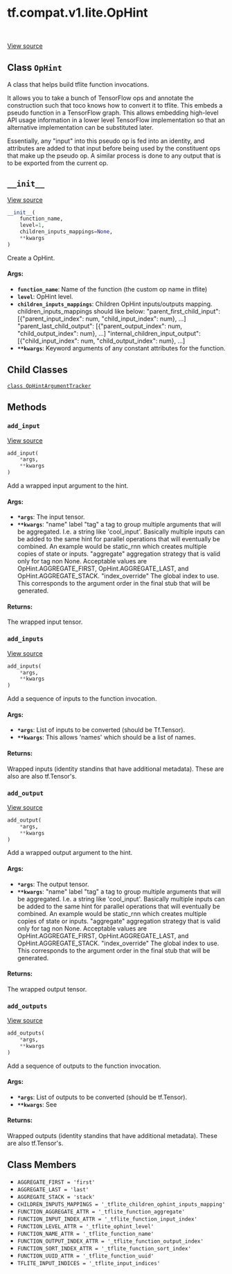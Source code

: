 <div itemscope itemtype="http://developers.google.com/ReferenceObject">
<meta itemprop="name" content="tf.compat.v1.lite.OpHint" />
<meta itemprop="path" content="Stable" />
<meta itemprop="property" content="OpHintArgumentTracker"/>
<meta itemprop="property" content="__init__"/>
<meta itemprop="property" content="add_input"/>
<meta itemprop="property" content="add_inputs"/>
<meta itemprop="property" content="add_output"/>
<meta itemprop="property" content="add_outputs"/>
<meta itemprop="property" content="AGGREGATE_FIRST"/>
<meta itemprop="property" content="AGGREGATE_LAST"/>
<meta itemprop="property" content="AGGREGATE_STACK"/>
<meta itemprop="property" content="CHILDREN_INPUTS_MAPPINGS"/>
<meta itemprop="property" content="FUNCTION_AGGREGATE_ATTR"/>
<meta itemprop="property" content="FUNCTION_INPUT_INDEX_ATTR"/>
<meta itemprop="property" content="FUNCTION_LEVEL_ATTR"/>
<meta itemprop="property" content="FUNCTION_NAME_ATTR"/>
<meta itemprop="property" content="FUNCTION_OUTPUT_INDEX_ATTR"/>
<meta itemprop="property" content="FUNCTION_SORT_INDEX_ATTR"/>
<meta itemprop="property" content="FUNCTION_UUID_ATTR"/>
<meta itemprop="property" content="TFLITE_INPUT_INDICES"/>
</div>

# tf.compat.v1.lite.OpHint

<!-- Insert buttons and diff -->

<table class="tfo-notebook-buttons tfo-api" align="left">
</table>

<a target="_blank" href="/code/stable/tensorflow/lite/python/op_hint.py">View source</a>



## Class `OpHint`

A class that helps build tflite function invocations.



<!-- Placeholder for "Used in" -->

It allows you to take a bunch of TensorFlow ops and annotate the construction
such that toco knows how to convert it to tflite. This embeds a pseudo
function in a TensorFlow graph. This allows embedding high-level API usage
information in a lower level TensorFlow implementation so that an alternative
implementation can be substituted later.

Essentially, any "input" into this pseudo op is fed into an identity, and
attributes are added to that input before being used by the constituent ops
that make up the pseudo op. A similar process is done to any output that
is to be exported from the current op.

<h2 id="__init__"><code>__init__</code></h2>

<a target="_blank" href="/code/stable/tensorflow/lite/python/op_hint.py">View source</a>

``` python
__init__(
    function_name,
    level=1,
    children_inputs_mappings=None,
    **kwargs
)
```

Create a OpHint.


#### Args:


* <b>`function_name`</b>: Name of the function (the custom op name in tflite)
* <b>`level`</b>: OpHint level.
* <b>`children_inputs_mappings`</b>: Children OpHint inputs/outputs mapping.
  children_inputs_mappings should like below:
  "parent_first_child_input":
      [{"parent_input_index": num, "child_input_index": num}, ...]
  "parent_last_child_output":
      [{"parent_output_index": num, "child_output_index": num}, ...]
  "internal_children_input_output":
      [{"child_input_index": num, "child_output_index": num}, ...]
* <b>`**kwargs`</b>: Keyword arguments of any constant attributes for the function.



## Child Classes
[`class OpHintArgumentTracker`](../../../../tf/compat/v1/lite/OpHint/OpHintArgumentTracker.md)

## Methods

<h3 id="add_input"><code>add_input</code></h3>

<a target="_blank" href="/code/stable/tensorflow/lite/python/op_hint.py">View source</a>

``` python
add_input(
    *args,
    **kwargs
)
```

Add a wrapped input argument to the hint.


#### Args:


* <b>`*args`</b>: The input tensor.
* <b>`**kwargs`</b>:   "name" label
  "tag" a tag to group multiple arguments that will be aggregated. I.e.
    a string like 'cool_input'. Basically multiple inputs can be added
    to the same hint for parallel operations that will eventually be
    combined. An example would be static_rnn which creates multiple copies
    of state or inputs.
  "aggregate" aggregation strategy that is valid only for tag non None.
    Acceptable values are OpHint.AGGREGATE_FIRST, OpHint.AGGREGATE_LAST,
    and OpHint.AGGREGATE_STACK.
  "index_override" The global index to use. This corresponds to the
    argument order in the final stub that will be generated.

#### Returns:

The wrapped input tensor.


<h3 id="add_inputs"><code>add_inputs</code></h3>

<a target="_blank" href="/code/stable/tensorflow/lite/python/op_hint.py">View source</a>

``` python
add_inputs(
    *args,
    **kwargs
)
```

Add a sequence of inputs to the function invocation.


#### Args:


* <b>`*args`</b>: List of inputs to be converted (should be Tf.Tensor).
* <b>`**kwargs`</b>: This allows 'names' which should be a list of names.

#### Returns:

Wrapped inputs (identity standins that have additional metadata). These
are also are also tf.Tensor's.


<h3 id="add_output"><code>add_output</code></h3>

<a target="_blank" href="/code/stable/tensorflow/lite/python/op_hint.py">View source</a>

``` python
add_output(
    *args,
    **kwargs
)
```

Add a wrapped output argument to the hint.


#### Args:


* <b>`*args`</b>: The output tensor.
* <b>`**kwargs`</b>:   "name" label
  "tag" a tag to group multiple arguments that will be aggregated. I.e.
    a string like 'cool_input'. Basically multiple inputs can be added
    to the same hint for parallel operations that will eventually be
    combined. An example would be static_rnn which creates multiple copies
    of state or inputs.
  "aggregate" aggregation strategy that is valid only for tag non None.
    Acceptable values are OpHint.AGGREGATE_FIRST, OpHint.AGGREGATE_LAST,
    and OpHint.AGGREGATE_STACK.
  "index_override" The global index to use. This corresponds to the
    argument order in the final stub that will be generated.

#### Returns:

The wrapped output tensor.


<h3 id="add_outputs"><code>add_outputs</code></h3>

<a target="_blank" href="/code/stable/tensorflow/lite/python/op_hint.py">View source</a>

``` python
add_outputs(
    *args,
    **kwargs
)
```

Add a sequence of outputs to the function invocation.


#### Args:


* <b>`*args`</b>: List of outputs to be converted (should be tf.Tensor).
* <b>`**kwargs`</b>: See

#### Returns:

Wrapped outputs (identity standins that have additional metadata). These
are also tf.Tensor's.




## Class Members

* `AGGREGATE_FIRST = 'first'` <a id="AGGREGATE_FIRST"></a>
* `AGGREGATE_LAST = 'last'` <a id="AGGREGATE_LAST"></a>
* `AGGREGATE_STACK = 'stack'` <a id="AGGREGATE_STACK"></a>
* `CHILDREN_INPUTS_MAPPINGS = '_tflite_children_ophint_inputs_mapping'` <a id="CHILDREN_INPUTS_MAPPINGS"></a>
* `FUNCTION_AGGREGATE_ATTR = '_tflite_function_aggregate'` <a id="FUNCTION_AGGREGATE_ATTR"></a>
* `FUNCTION_INPUT_INDEX_ATTR = '_tflite_function_input_index'` <a id="FUNCTION_INPUT_INDEX_ATTR"></a>
* `FUNCTION_LEVEL_ATTR = '_tflite_ophint_level'` <a id="FUNCTION_LEVEL_ATTR"></a>
* `FUNCTION_NAME_ATTR = '_tflite_function_name'` <a id="FUNCTION_NAME_ATTR"></a>
* `FUNCTION_OUTPUT_INDEX_ATTR = '_tflite_function_output_index'` <a id="FUNCTION_OUTPUT_INDEX_ATTR"></a>
* `FUNCTION_SORT_INDEX_ATTR = '_tflite_function_sort_index'` <a id="FUNCTION_SORT_INDEX_ATTR"></a>
* `FUNCTION_UUID_ATTR = '_tflite_function_uuid'` <a id="FUNCTION_UUID_ATTR"></a>
* `TFLITE_INPUT_INDICES = '_tflite_input_indices'` <a id="TFLITE_INPUT_INDICES"></a>


